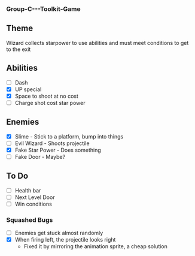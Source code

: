 ### Group-C---Toolkit-Game

## Theme
Wizard collects starpower to use abilities and must meet conditions to get to the exit

## Abilities
- [ ] Dash
- [x] UP special
- [x] Space to shoot at no cost
- [ ] Charge shot cost star power

## Enemies
- [x] Slime - Stick to a platform, bump into things
- [ ] Evil Wizard - Shoots projectile
- [x] Fake Star Power - Does something
- [ ] Fake Door - Maybe?

## To Do
- [ ] Health bar
- [ ] Next Level Door
- [ ] Win conditions

### Squashed Bugs
- [ ] Enemies get stuck almost randomly
- [x] When firing left, the projectile looks right
  - Fixed it by mirroring the animation sprite, a cheap solution
